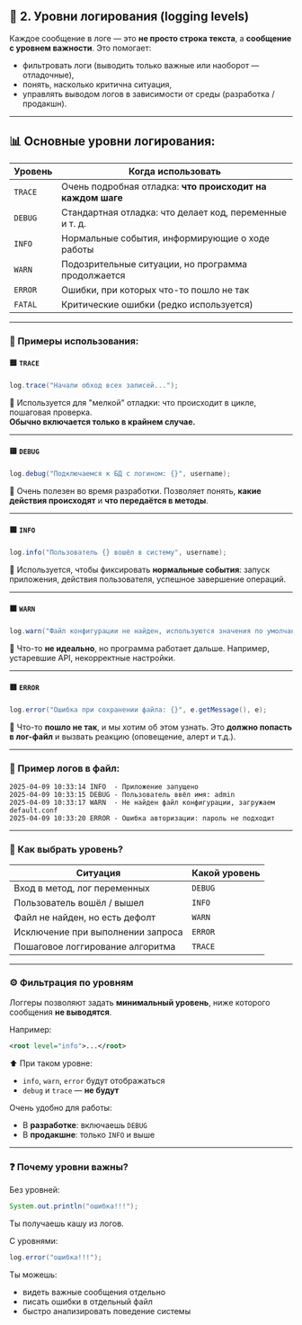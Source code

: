 ## 🔹 **2. Уровни логирования (logging levels)**

Каждое сообщение в логе — это **не просто строка текста**, а **сообщение с уровнем важности**. Это помогает:
- фильтровать логи (выводить только важные или наоборот — отладочные),
- понять, насколько критична ситуация,
- управлять выводом логов в зависимости от среды (разработка / продакшн).

---

## 📊 Основные уровни логирования:

| Уровень   | Когда использовать                                     |
|-----------|--------------------------------------------------------|
| `TRACE`   | Очень подробная отладка: **что происходит на каждом шаге** |
| `DEBUG`   | Стандартная отладка: что делает код, переменные и т. д. |
| `INFO`    | Нормальные события, информирующие о ходе работы        |
| `WARN`    | Подозрительные ситуации, но программа продолжается     |
| `ERROR`   | Ошибки, при которых что-то пошло не так                |
| `FATAL`   | Критические ошибки (редко используется)                |

---

### 🔎 Примеры использования:

#### 🟦 `TRACE`
```java
log.trace("Начали обход всех записей...");
```
📌 Используется для "мелкой" отладки: что происходит в цикле, пошаговая проверка.  
**Обычно включается только в крайнем случае.**

---

#### 🟨 `DEBUG`
```java
log.debug("Подключаемся к БД с логином: {}", username);
```
📌 Очень полезен во время разработки. Позволяет понять, **какие действия происходят** и **что передаётся в методы**.

---

#### 🟩 `INFO`
```java
log.info("Пользователь {} вошёл в систему", username);
```
📌 Используется, чтобы фиксировать **нормальные события**: запуск приложения, действия пользователя, успешное завершение операций.

---

#### 🟧 `WARN`
```java
log.warn("Файл конфигурации не найден, используются значения по умолчанию");
```
📌 Что-то **не идеально**, но программа работает дальше. Например, устаревшие API, некорректные настройки.

---

#### 🟥 `ERROR`
```java
log.error("Ошибка при сохранении файла: {}", e.getMessage(), e);
```
📌 Что-то **пошло не так**, и мы хотим об этом узнать. Это **должно попасть в лог-файл** и вызвать реакцию (оповещение, алерт и т.д.).

---

### 📁 Пример логов в файл:

```
2025-04-09 10:33:14 INFO  - Приложение запущено
2025-04-09 10:33:15 DEBUG - Пользователь ввёл имя: admin
2025-04-09 10:33:17 WARN  - Не найден файл конфигурации, загружаем default.conf
2025-04-09 10:33:20 ERROR - Ошибка авторизации: пароль не подходит
```

---

### 🔧 Как выбрать уровень?

| Ситуация                                  | Какой уровень |
|-------------------------------------------|---------------|
| Вход в метод, лог переменных              | `DEBUG`       |
| Пользователь вошёл / вышел                | `INFO`        |
| Файл не найден, но есть дефолт            | `WARN`        |
| Исключение при выполнении запроса         | `ERROR`       |
| Пошаговое логгирование алгоритма          | `TRACE`       |

---

### ⚙️ Фильтрация по уровням

Логгеры позволяют задать **минимальный уровень**, ниже которого сообщения **не выводятся**.

Например:
```xml
<root level="info">...</root>
```
⬆️ При таком уровне:
- `info`, `warn`, `error` будут отображаться
- `debug` и `trace` — **не будут**

Очень удобно для работы:
- В **разработке**: включаешь `DEBUG`
- В **продакшне**: только `INFO` и выше

---

### ❓ Почему уровни важны?

Без уровней:
```java
System.out.println("ошибка!!!");
```
Ты получаешь кашу из логов.

С уровнями:
```java
log.error("ошибка!!!");
```
Ты можешь:
- видеть важные сообщения отдельно
- писать ошибки в отдельный файл
- быстро анализировать поведение системы
